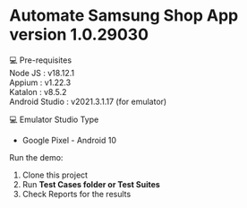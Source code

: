 # Automate Samsung Shop App version 1.0.29030

💻 Pre-requisites\
Node JS        : v18.12.1\
Appium         : v1.22.3\
Katalon        : v8.5.2\
Android Studio : v2021.3.1.17 (for emulator)

💻 Emulator Studio Type
- Google Pixel - Android 10

Run the demo:
1. Clone this project
2. Run **Test Cases folder or Test Suites**
3. Check Reports for the results
